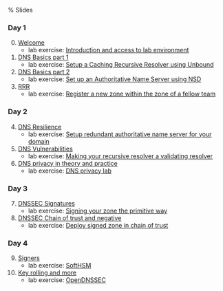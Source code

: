 % Slides

### Day 1
0. [Welcome](slides/00-welcome.pdf)
   - lab exercise: [Introduction and access to lab environment](part0.html)
1. [DNS Basics part 1](slides/10-DNS-Basics.pdf)
   - lab exercise: [Setup a Caching Recursive Resolver using Unbound](part1.html)
2. [DNS Basics part 2](slides/20-DNS-Basics-2.pdf)
   - lab exercise: [Set up an Authoritative Name Server using NSD](part1b.html)
3. [RRR](slides/30-RRR.pdf)
   - lab exercise: [Register a new zone within the zone of a fellow team](part1c.html)

### Day 2
4. [DNS Resilience](slides/40-XFR.pdf)
   - lab exercise: [Setup redundant authoritative name server for your domain](part1d.html)
5. [DNS Vulnerabilities](slides/50-Vulnerabilities.pdf)
   - lab exercise: [Making your recursive resolver a validating resolver](part2.html)
6. [DNS privacy in theory and practice](slides/60-DNS-Privacy.pdf)
   - lab exercise: [DNS privacy lab](part_privacy.html)

### Day 3
7. [DNSSEC Signatures](slides/60-DNSSEC.pdf)
   - lab exercise: [Signing your zone the primitive way](part_day3-1.html)
8. [DNSSEC Chain of trust and negative](slides/61-DNSSEC.pdf)
   - lab exercise: [Deploy signed zone in chain of trust](part_day3-2.html)

### Day 4
9. [Signers](slides/70-DNSSEC.pdf)
   - lab exercise: [SoftHSM](part_day4-1.html)
10. [Key rolling and more](slides/70-DNSSEC.pdf)
    - lab exercise: [OpenDNSSEC](part_day4-2.html)

<!--
-----------------
### Day 2
6. [DNSSEC](https://github.com/NLnetLabs/CSWDNS/raw/master/slides/60-DNSSEC.pdf)
   - lab exercise: [Signing your zone the primitive way](part2.html)
7. [OpenDNSSEC part 1](https://github.com/NLnetLabs/CSWDNS/raw/master/slides/70-OpenDNSSEC.pdf)
   - lab exercise: [SoftHSM](part3.html)
8. [OpenDNSSEC part 2](https://github.com/NLnetLabs/CSWDNS/raw/master/slides/80-OpenDNSSEC-2.pdf)
   - lab exercise: [OpenDNSSEC](part4.html)
-->

